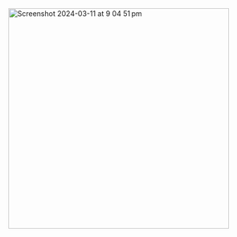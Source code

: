 <img width="439" alt="Screenshot 2024-03-11 at 9 04 51 pm" src="https://github.com/Bholi/Treasure-Hiding-Game-in-Python/assets/55761829/9b48a881-a9f9-4276-b785-b5e915da1d22">
